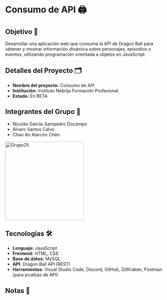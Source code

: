 # Consumo de API 🖨️
## Objetivo 📌
Desarrollar una aplicación web que consuma la API de Dragon Ball para obtener y mostrar información dinámica sobre personajes, episodios o eventos, utilizando programación orientada a objetos en JavaScript.
## Detalles del Proyecto 🗂

- **Nombre del proyecto:** Consumo de API  
- **Institución:** Instituto Nebrija Formación Profesional 
- **Estado:** En BETA


## Integrantes del Grupo 👥

- Nicolás García-Sampedro Docampo
- Álvaro Santos Calvo
- Chao An Alarcón Chen

<img src="Imágenes/Grupo25.jpg" alt="Grupo25" width="250">


## Tecnologías 🛠

- **Lenguaje:** JavaScript  
- **Frontend:** HTML, CSS  
- **Base de datos:** MySQL 
- **API:** Dragon Ball API (REST) 
- **Herramientas:** Visual Studio Code, Discord, GitHub, GitKraken, Postman (para pruebas de API)

## Notas 📝










